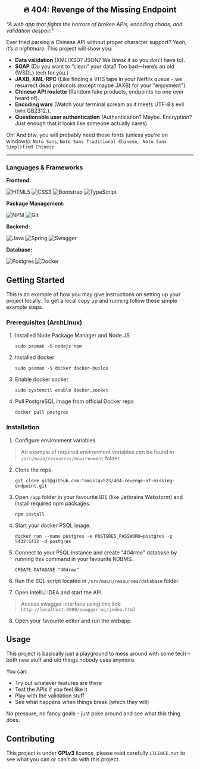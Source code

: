 <div align="center">
<h2 style="text-align: center;">🔥 404: Revenge of the Missing Endpoint</h2>
</div>

*"A web app that fights the horrors of broken APIs, encoding chaos, and validation despair."*

Ever tried parsing a Chinese API without proper character support? *Yeah, it’s a nightmare.* This project will show you:

- **Data validation** (XML/XSD? JSON? We *break* it so you don’t have to).
- **SOAP** (Do you want to “clean” your data? Too bad—here’s an old (WSDL) tech for you.)
- **JAXB, XML-RPC** (Like finding a VHS tape in your Netflix queue - we resurrect dead protocols (except maybe JAXB) for
  your "enjoyment").
- **Chinese API roulette** (Random fake products, endpoints no one ever heard of).
- **Encoding wars** (Watch your terminal scream as it meets UTF-8’s evil twin GB2312.).
- **Questionable user authentication** (Authentication? Maybe. Encryption? Just enough that it looks like someone
  actually cares).

Oh! And btw, you will probably need these fonts (unless you're on windows): `Noto Sans`, `Noto Sans Traditional Chinese`, ` Noto Sans Simplified Chinese`

---

### Languages & Frameworks

**Frontend:**

![HTML5](https://img.shields.io/badge/html5-%23E34F26.svg?style=for-the-badge&logo=html5&logoColor=white)
![CSS3](https://img.shields.io/badge/css3-%231572B6.svg?style=for-the-badge&logo=css3&logoColor=white)
![Bootstrap](https://img.shields.io/badge/bootstrap-%238511FA.svg?style=for-the-badge&logo=bootstrap&logoColor=white)
![TypeScript](https://img.shields.io/badge/typescript-%23007ACC.svg?style=for-the-badge&logo=typescript&logoColor=white)

**Package Management:**

![NPM](https://img.shields.io/badge/NPM-%23CB3837.svg?style=for-the-badge&logo=npm&logoColor=white)
![Git](https://img.shields.io/badge/git-%23F05033.svg?style=for-the-badge&logo=git&logoColor=white)

**Backend:**

![Java](https://img.shields.io/badge/java-%23ED8B00.svg?style=for-the-badge&logo=openjdk&logoColor=white)
![Spring](https://img.shields.io/badge/spring-%236DB33F.svg?style=for-the-badge&logo=spring&logoColor=white)
![Swagger](https://img.shields.io/badge/-Swagger-%23Clojure?style=for-the-badge&logo=swagger&logoColor=white)

**Database:**

![Postgres](https://img.shields.io/badge/postgres-%23316192.svg?style=for-the-badge&logo=postgresql&logoColor=white)
![Docker](https://img.shields.io/badge/docker-%230db7ed.svg?style=for-the-badge&logo=docker&logoColor=white)



<!-- GETTING STARTED -->

## Getting Started

This is an example of how you may give instructions on setting up your project locally.
To get a local copy up and running follow these simple example steps.

### Prerequisites (ArchLinux)

1. Installed Node Package Manager and Node.JS

    ```shell
    sudo pacman -S nodejs npm
    ```

2. Installed docker

    ```shell
    sudo pacman -S docker docker-buildx
    ```

3. Enable docker socket

    ```shell
    sudo systemctl enable docker.socket
    ```

4. Pull PostgreSQL image from official Docker repo

    ```shell
    docker pull postgres
    ```

### Installation

1. Configure environment variables.

> An example of required environment variables can be found in `/src/main/resources/environment` folder.

2. Clone the repo.
   ```shell
   git clone git@github.com:TomislavS23/404-revenge-of-missing-endpoint.git
   ```
3. Open `/app` folder in your favourite IDE (like Jetbrains Webstorm) and install required npm packages.
   ```shell
   npm install
   ```
4. Start your docker PSQL image.
   ```shell
   docker run --name postgres -e POSTGRES_PASSWORD=postgres -p 5432:5432 -d postgres
   ```
5. Connect to your PSQL instance and create "404rme" database by running this command in your favourite RDBMS.

   ```postgresql
   CREATE DATABASE "404rme"
   ```
6. Run the SQL script located in `/src/main/resources/database` folder.
7. Open IntelliJ IDEA and start the API.

> Access swagger interface using this link: `http://localhost:8080/swagger-ui/index.html`

8. Open your favourite editor and run the webapp.

## Usage

This project is basically just a playground to mess around with some tech – both new stuff and old things nobody uses
anymore.

You can:

- Try out whatever features are there
- Test the APIs if you feel like it
- Play with the validation stuff
- See what happens when things break (which they will)

No pressure, no fancy goals – just poke around and see what this thing does.

## Contributing

This project is under **GPLv3** licence, please read carefully `LICENCE.txt` to see what you can or can't do with this project.